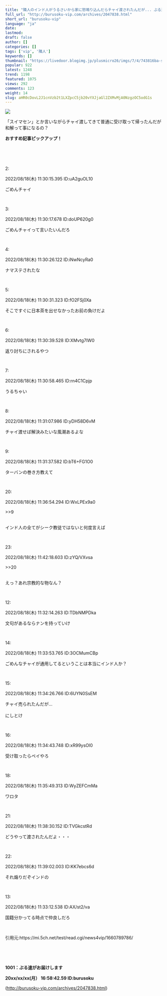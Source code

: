 ```yaml
---
title: "隣人のインド人がうるさいから家に怒鳴り込んだらチャイ渡されたんだが... ぶる速-VIP"
full_url: "http://burusoku-vip.com/archives/2047838.html"
short_url: "burusoku-vip"
language: "ja"
date: 
lastmod: 
draft: false
author: []
categories: []
tags: ['vip', '隣人']
keywords: []
thumbnail: "https://livedoor.blogimg.jp/plusmicro26/imgs/7/4/743816ba-s.png"
popular: 922
latest: 1248
trend: 1198
featured: 1075
views: 292
comments: 123
weight: 14
slug: aHR0cDovL2J1cnVzb2t1LXZpcC5jb20vYXJjaGl2ZXMvMjA0NzgzOC5odG1s
---
```


![](https://livedoor.blogimg.jp/plusmicro26/imgs/7/4/743816ba-s.png)

<div><p>「スイマセン」とか言いながらチャイ渡してきて普通に受け取って帰ったんだが和解って事になるの？</p><p><b>おすすめ記事ピックアップ！</b></p> <p class='g-ad1'> </p> <p class='g-ad2'> </p> <p></p><br><br> <br><p>2: <p> 2022/08/18(木) 11:30:15.395 ID:uA2guOL10</p></p><p> ごめんチャイ </p><br> <p>3: <p> 2022/08/18(木) 11:30:17.678 ID:doUP620g0</p></p><p> ごめんチャイって言いたいんだろ </p><br> <p>4: <p> 2022/08/18(木) 11:30:26.122 ID:iNwNcyRa0</p></p><p> ナマステされたな </p><br> <p>5: <p> 2022/08/18(木) 11:30:31.323 ID:fO2FSj0Xa</p></p><p> そこですぐに日本茶を出せなかったお前の負けだよ </p><br> <p>6: <p> 2022/08/18(木) 11:30:39.528 ID:XMvtg7IW0</p></p><p> 返り討ちにされるやつ </p><br> <p>7: <p> 2022/08/18(木) 11:30:58.465 ID:rn4C1Cpjp</p></p><p> うるちゃい </p><br> <p>8: <p> 2022/08/18(木) 11:31:07.986 ID:yDH58D6vM</p></p><p> チャイ渡せば解決みたいな風潮あるよな </p><br> <p>9: <p> 2022/08/18(木) 11:31:37.582 ID:bT6+FG1O0</p></p><p> ターバンの巻き方教えて </p><br> <p>20: <p> 2022/08/18(木) 11:36:54.294 ID:WxLPEx9a0</p></p><p> <p class='anchor'>>>9</p> <br> インド人の全てがシーク教徒ではないと何度言えば </p><br> <p>23: <p> 2022/08/18(木) 11:42:18.603 ID:zYQ/VXvsa</p></p><p> <p class='anchor'>>>20</p> <br> えっ？あれ宗教的な物なん？ </p><br> <p>12: <p> 2022/08/18(木) 11:32:14.263 ID:TDbNMPDka</p></p><p> 文句があるならナンを持っていけ </p><br> <p>14: <p> 2022/08/18(木) 11:33:53.765 ID:3OCMumCBp</p></p><p> ごめんなチャイが通用してるということは本当にインド人か？ </p><br> <p>15: <p> 2022/08/18(木) 11:34:26.766 ID:6UYN0SsEM</p></p><p> チャイ売られたんだが… <br> <br> にしとけ </p><br> <p>16: <p> 2022/08/18(木) 11:34:43.748 ID:xR99ysOl0</p></p><p> 受け取ったらペイやろ </p><br> <p>18: <p> 2022/08/18(木) 11:35:49.313 ID:WyZEFCmMa</p></p><p> ワロタ </p><br> <p>21: <p> 2022/08/18(木) 11:38:30.152 ID:TVGkcstRd</p></p><p> どうやって渡されたんだよ・・・ </p><br> <p>22: <p> 2022/08/18(木) 11:39:02.003 ID:KK7ebcs6d</p></p><p> それ煽りだぞインドの </p><br> <p>13: <p> 2022/08/18(木) 11:33:12.538 ID:AX/st2/va</p></p><p> 国籍分かってる時点で仲良しだろ </p><br> <p>引用元:https://mi.5ch.net/test/read.cgi/news4vip/1660789786/</p> <br> <p id='csw_block'></p> <p id='divSP1'> </p> <br><p><b>1001：ぶる速がお届けします <p> 20xx/xx/xx(月） 16:58:42.59 ID:burusoku</p></b></p> <p class='g-ad1'> </p> <p class='g-ad2'> </p> <p id='divSP'> </p> </div>

(http://burusoku-vip.com/archives/2047838.html)
